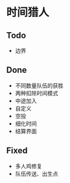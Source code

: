 # 时间猎人

## Todo
 - 边界



## Done
 - 不同数量队伍的获胜
 - 两种扣除时间模式 
 - 中途加入
 - 自定义  
 - 空投 
 - 细化时间
 - 结算界面

## Fixed
 - 多人鸡修复
 - 队伍传送、出生点
